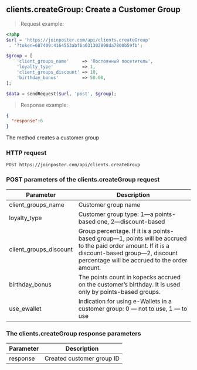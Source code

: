 ## clients.createGroup: Create a Customer Group

> Request example:

```php
<?php
$url = 'https://joinposter.com/api/clients.createGroup'
 . '?token=687409:4164553abf6a031302898da7800b59fb';

$group = [
    'client_groups_name'     => 'Постоянный посетитель',
    'loyalty_type'           => 1,
    'client_groups_discount' => 10,
    'birthday_bonus'         => 50.00,
];

$data = sendRequest($url, 'post', $group);
```

> Response example:

```json
{
  "response":6
}
```

The method creates a customer group

### HTTP request

`POST https://joinposter.com/api/clients.createGroup`

### POST parameters of the clients.createGroup request

Parameter | Description
--------- | -----------
client_groups_name | Customer group name
loyalty_type | Customer group type: 1—a points-based one, 2—discount-based
client_groups_discount | Group percentage. If it is a points-based group—1, points will be accrued to the paid order amount. If it is a discount-based group—2, discount percentage will be accrued to the order amount.
birthday_bonus | The points count in kopecks accrued on the customer’s birthday. It is used only by points-based groups.
use_ewallet | Indication for using e-Wallets in a customer group: 0 — not to use, 1 — to use

### The clients.createGroup response parameters

Parameter | Description
--------- | -----------
response | Created customer group ID

